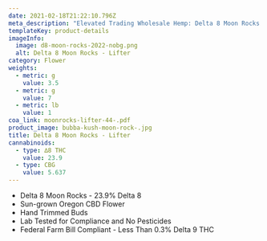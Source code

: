 ```yaml
---
date: 2021-02-18T21:22:10.796Z
meta_description: "Elevated Trading Wholesale Hemp: Delta 8 Moon Rocks - Lifter"
templateKey: product-details
imageInfo:
  image: d8-moon-rocks-2022-nobg.png
  alt: Delta 8 Moon Rocks - Lifter
category: Flower
weights:
  - metric: g
    value: 3.5
  - metric: g
    value: 7
  - metric: lb
    value: 1
coa_link: moonrocks-lifter-44-.pdf
product_image: bubba-kush-moon-rock-.jpg
title: Delta 8 Moon Rocks - Lifter
cannabinoids:
  - type: ∆8 THC
    value: 23.9
  - type: CBG
    value: 5.637
---
```


- Delta 8 Moon Rocks - 23.9% Delta 8
- Sun-grown Oregon CBD Flower
- Hand Trimmed Buds
- Lab Tested for Compliance and No Pesticides
- Federal Farm Bill Compliant - Less Than 0.3% Delta 9 THC
